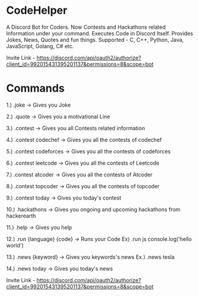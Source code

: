 # CodeHelper
A Discord Bot for Coders. Now Contests and Hackathons related Information under your command. Executes Code in Discord Itself.
Provides Jokes, News, Quotes and fun things.
Supported - C, C++, Python, Java, JavaScript, Golang, C# etc. 

Invite Link - https://discord.com/api/oauth2/authorize?client_id=992015431395201137&permissions=8&scope=bot

# Commands
1.) .joke    -> Gives you Joke

2.) .quote -> Gives you a motivational Line

3.) .contest  -> Gives you all Contests related information

4.) .contest codechef  -> Gives you all the contests of codechef

5.) .contest codeforces  -> Gives you all the contests of codeforces

6.) .contest leetcode -> Gives you all the contests of Leetcode

7.) .contest atcoder -> Gives you all the contests of Atcoder

8.) .contest topcoder -> Gives you all the contests of topcoder

9.) .contest today -> Gives you today's contest

10.) .hackathons  -> Gives you ongoing and upcoming hackathons from hackerearth

11.) .help -> Gives you help 

12.) .run {language} {code}   -> Runs your Code  Ex) .run js console.log('hello world')

13.) .news {keyword}  -> Gives you keywords's news  Ex.) .news tesla

14.) .news today -> Gives you today's news 


Invite Link - https://discord.com/api/oauth2/authorize?client_id=992015431395201137&permissions=8&scope=bot
